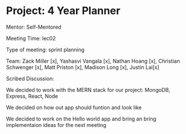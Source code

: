 # Project: 4 Year Planner
Mentor: Self-Mentored

Meeting Time: lec02

Type of meeting: sprint planning

Team: Zack Miller [x], Yashasvi Vangala [x], Nathan Hoang [x], Christian Schwenger [x], Matt Priston [x], Madison Long [x], Justin Lai[x]

Scribed Discussion:

We decided to work with the MERN stack for our project: MongoDB, Express, React, Node

We decided on how out app should funtion and look like

We decided to work on the Hello world app and bring an bring implementaion ideas for the next meeting